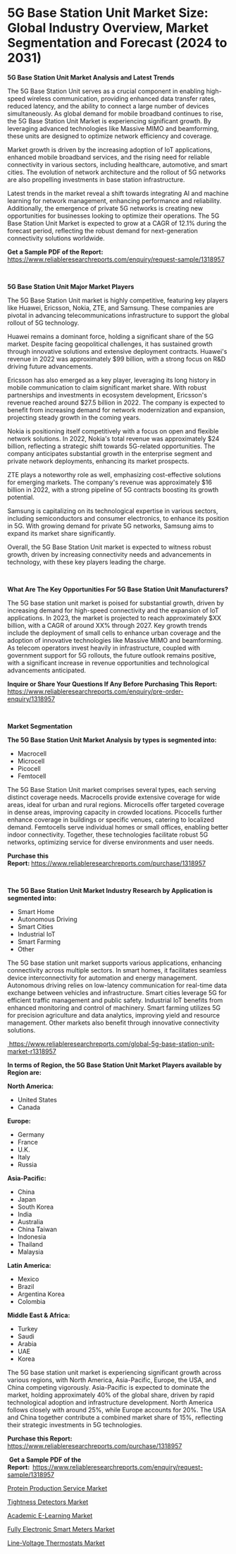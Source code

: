 <p><h1>5G Base Station Unit Market Size: Global Industry Overview, Market Segmentation and Forecast (2024 to 2031)</h1></p><p><strong>5G Base Station Unit Market Analysis and Latest Trends</strong></p>
<p><p>The 5G Base Station Unit serves as a crucial component in enabling high-speed wireless communication, providing enhanced data transfer rates, reduced latency, and the ability to connect a large number of devices simultaneously. As global demand for mobile broadband continues to rise, the 5G Base Station Unit Market is experiencing significant growth. By leveraging advanced technologies like Massive MIMO and beamforming, these units are designed to optimize network efficiency and coverage.</p><p>Market growth is driven by the increasing adoption of IoT applications, enhanced mobile broadband services, and the rising need for reliable connectivity in various sectors, including healthcare, automotive, and smart cities. The evolution of network architecture and the rollout of 5G networks are also propelling investments in base station infrastructure.</p><p>Latest trends in the market reveal a shift towards integrating AI and machine learning for network management, enhancing performance and reliability. Additionally, the emergence of private 5G networks is creating new opportunities for businesses looking to optimize their operations. The 5G Base Station Unit Market is expected to grow at a CAGR of 12.1% during the forecast period, reflecting the robust demand for next-generation connectivity solutions worldwide.</p></p>
<p><strong>Get a Sample PDF of the Report:&nbsp;</strong> <a href="https://www.reliableresearchreports.com/enquiry/request-sample/1318957?utm_campaign=12&utm_medium=2&utm_source=Github&utm_content=ia&utm_term=30102024&utm_id=5g-base-station-unit">https://www.reliableresearchreports.com/enquiry/request-sample/1318957</a></p>
<p>&nbsp;</p>
<p><strong>5G Base Station Unit Major Market Players</strong></p>
<p><p>The 5G Base Station Unit market is highly competitive, featuring key players like Huawei, Ericsson, Nokia, ZTE, and Samsung. These companies are pivotal in advancing telecommunications infrastructure to support the global rollout of 5G technology.</p><p>Huawei remains a dominant force, holding a significant share of the 5G market. Despite facing geopolitical challenges, it has sustained growth through innovative solutions and extensive deployment contracts. Huawei's revenue in 2022 was approximately $99 billion, with a strong focus on R&D driving future advancements.</p><p>Ericsson has also emerged as a key player, leveraging its long history in mobile communication to claim significant market share. With robust partnerships and investments in ecosystem development, Ericsson's revenue reached around $27.5 billion in 2022. The company is expected to benefit from increasing demand for network modernization and expansion, projecting steady growth in the coming years.</p><p>Nokia is positioning itself competitively with a focus on open and flexible network solutions. In 2022, Nokia's total revenue was approximately $24 billion, reflecting a strategic shift towards 5G-related opportunities. The company anticipates substantial growth in the enterprise segment and private network deployments, enhancing its market prospects.</p><p>ZTE plays a noteworthy role as well, emphasizing cost-effective solutions for emerging markets. The company's revenue was approximately $16 billion in 2022, with a strong pipeline of 5G contracts boosting its growth potential. </p><p>Samsung is capitalizing on its technological expertise in various sectors, including semiconductors and consumer electronics, to enhance its position in 5G. With growing demand for private 5G networks, Samsung aims to expand its market share significantly.</p><p>Overall, the 5G Base Station Unit market is expected to witness robust growth, driven by increasing connectivity needs and advancements in technology, with these key players leading the charge.</p></p>
<p>&nbsp;</p>
<p><strong>What Are The Key Opportunities For 5G Base Station Unit Manufacturers?</strong></p>
<p><p>The 5G base station unit market is poised for substantial growth, driven by increasing demand for high-speed connectivity and the expansion of IoT applications. In 2023, the market is projected to reach approximately $XX billion, with a CAGR of around XX% through 2027. Key growth trends include the deployment of small cells to enhance urban coverage and the adoption of innovative technologies like Massive MIMO and beamforming. As telecom operators invest heavily in infrastructure, coupled with government support for 5G rollouts, the future outlook remains positive, with a significant increase in revenue opportunities and technological advancements anticipated.</p></p>
<p><strong>Inquire or Share Your Questions If Any Before Purchasing This Report:</strong> <a href="https://www.reliableresearchreports.com/enquiry/pre-order-enquiry/1318957?utm_campaign=12&utm_medium=2&utm_source=Github&utm_content=ia&utm_term=30102024&utm_id=5g-base-station-unit">https://www.reliableresearchreports.com/enquiry/pre-order-enquiry/1318957</a></p>
<p>&nbsp;</p>
<p><strong>Market Segmentation</strong></p>
<p><strong>The 5G Base Station Unit Market Analysis by types is segmented into:</strong></p>
<p><ul><li>Macrocell</li><li>Microcell</li><li>Picocell</li><li>Femtocell</li></ul></p>
<p><p>The 5G Base Station Unit market comprises several types, each serving distinct coverage needs. Macrocells provide extensive coverage for wide areas, ideal for urban and rural regions. Microcells offer targeted coverage in dense areas, improving capacity in crowded locations. Picocells further enhance coverage in buildings or specific venues, catering to localized demand. Femtocells serve individual homes or small offices, enabling better indoor connectivity. Together, these technologies facilitate robust 5G networks, optimizing service for diverse environments and user needs.</p></p>
<p><strong>Purchase this Report:&nbsp;</strong><a href="https://www.reliableresearchreports.com/purchase/1318957?utm_campaign=12&utm_medium=2&utm_source=Github&utm_content=ia&utm_term=30102024&utm_id=5g-base-station-unit">https://www.reliableresearchreports.com/purchase/1318957</a></p>
<p>&nbsp;</p>
<p><strong>The 5G Base Station Unit Market Industry Research by Application is segmented into:</strong></p>
<p><ul><li>Smart Home</li><li>Autonomous Driving</li><li>Smart Cities</li><li>Industrial IoT</li><li>Smart Farming</li><li>Other</li></ul></p>
<p><p>The 5G base station unit market supports various applications, enhancing connectivity across multiple sectors. In smart homes, it facilitates seamless device interconnectivity for automation and energy management. Autonomous driving relies on low-latency communication for real-time data exchange between vehicles and infrastructure. Smart cities leverage 5G for efficient traffic management and public safety. Industrial IoT benefits from enhanced monitoring and control of machinery. Smart farming utilizes 5G for precision agriculture and data analytics, improving yield and resource management. Other markets also benefit through innovative connectivity solutions.</p></p>
<p><a href="https://www.reliableresearchreports.com/global-5g-base-station-unit-market-r1318957?utm_campaign=12&utm_medium=2&utm_source=Github&utm_content=ia&utm_term=30102024&utm_id=5g-base-station-unit">&nbsp;https://www.reliableresearchreports.com/global-5g-base-station-unit-market-r1318957</a></p>
<p><strong>In terms of Region, the 5G Base Station Unit Market Players available by Region are:</strong></p>
<p>
    <p> <strong> North America: </strong>
        <ul>
            <li>United States</li>
            <li>Canada</li>
        </ul>
        </p> 
    <p> <strong> Europe: </strong>
        <ul>
            <li>Germany</li>
            <li>France</li>
            <li>U.K.</li>
            <li>Italy</li>
            <li>Russia</li>
        </ul>
        </p> 
    <p> <strong> Asia-Pacific: </strong>
        <ul>
            <li>China</li>
            <li>Japan</li>
            <li>South Korea</li>
            <li>India</li>
            <li>Australia</li>
            <li>China Taiwan</li>
            <li>Indonesia</li>
            <li>Thailand</li>
            <li>Malaysia</li>
        </ul>
        </p> 
    <p> <strong> Latin America: </strong>
        <ul>
            <li>Mexico</li>
            <li>Brazil</li>
            <li>Argentina Korea</li>
            <li>Colombia</li>
        </ul>
        </p> 
    <p> <strong> Middle East & Africa: </strong>
        <ul>
            <li>Turkey</li>
            <li>Saudi</li>
            <li>Arabia</li>
            <li>UAE</li>
            <li>Korea</li>
        </ul>
    </p>
    </p>
<p><p>The 5G base station unit market is experiencing significant growth across various regions, with North America, Asia-Pacific, Europe, the USA, and China competing vigorously. Asia-Pacific is expected to dominate the market, holding approximately 40% of the global share, driven by rapid technological adoption and infrastructure development. North America follows closely with around 25%, while Europe accounts for 20%. The USA and China together contribute a combined market share of 15%, reflecting their strategic investments in 5G technologies.</p></p>
<p><strong>Purchase this Report: </strong><a href="https://www.reliableresearchreports.com/purchase/1318957?utm_campaign=12&utm_medium=2&utm_source=Github&utm_content=ia&utm_term=30102024&utm_id=5g-base-station-unit">https://www.reliableresearchreports.com/purchase/1318957</a></p>
<p>&nbsp;<strong>Get a Sample PDF of the Report:&nbsp;&nbsp;</strong><a href="https://www.reliableresearchreports.com/enquiry/request-sample/1318957?utm_campaign=12&utm_medium=2&utm_source=Github&utm_content=ia&utm_term=30102024&utm_id=5g-base-station-unit">https://www.reliableresearchreports.com/enquiry/request-sample/1318957</a></p>
<p><strong></strong></p>
<p><p><a href="https://www.linkedin.com/pulse/protein-production-service-market-refracting-trends-consumer-wyjse?utm_campaign=12&utm_medium=2&utm_source=Github&utm_content=ia&utm_term=30102024&utm_id=5g-base-station-unit">Protein Production Service Market</a></p><p><a href="https://issuu.com/reportprime-2/docs/tightness-detectors-market-size-203_d21dbde20dac81?utm_campaign=12&utm_medium=2&utm_source=Github&utm_content=ia&utm_term=30102024&utm_id=5g-base-station-unit">Tightness Detectors Market</a></p><p><a href="https://github.com/tewellnudorennk/Market-Research-Report-List-1/blob/main/academic-e-learning-market.md?utm_campaign=12&utm_medium=2&utm_source=Github&utm_content=ia&utm_term=30102024&utm_id=5g-base-station-unit">Academic E-Learning Market</a></p><p><a href="https://issuu.com/reportprime-2/docs/fully-electronic-smart-meters-marke_3ea83646d339ec?utm_campaign=12&utm_medium=2&utm_source=Github&utm_content=ia&utm_term=30102024&utm_id=5g-base-station-unit">Fully Electronic Smart Meters Market</a></p><p><a href="https://github.com/GenaGaines34/Market-Research-Report-List-1/blob/main/line-voltage-thermostats-market.md?utm_campaign=12&utm_medium=2&utm_source=Github&utm_content=ia&utm_term=30102024&utm_id=5g-base-station-unit">Line-Voltage Thermostats Market</a></p></p>